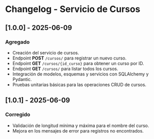 # Changelog - Servicio de Cursos

## [1.0.0] - 2025-06-09
### Agregado
- Creación del servicio de cursos.
- Endpoint **POST** `/cursos/` para registrar un nuevo curso.
- Endpoint **GET** `/cursos/{id_curso}` para obtener un curso por ID.
- Endpoint **GET** `/cursos/` para listar todos los cursos.
- Integración de modelos, esquemas y servicios con SQLAlchemy y Pydantic.
- Pruebas unitarias básicas para las operaciones CRUD de cursos.

## [1.0.1] - 2025-06-09
### Corregido
- Validación de longitud mínima y máxima para el nombre del curso.
- Mejora en los mensajes de error para registros no encontrados.
